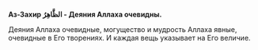 **Аз-Захир الظَّاهِرُ - Деяния Аллаха очевидны.**

Деяния Аллаха очевидные, могущество и мудрость Аллаха явные, очевидные в
Его творениях. И каждая вещь указывает на Его величие.